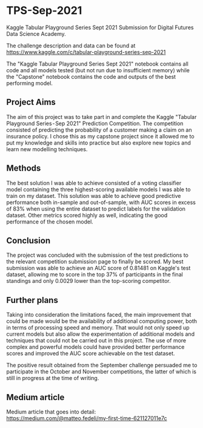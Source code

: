 # TPS-Sep-2021
Kaggle Tabular Playground Series Sept 2021 Submission for Digital Futures Data Science Academy. 

The challenge description and data can be found at https://www.kaggle.com/c/tabular-playground-series-sep-2021

The "Kaggle Tabular Playground Series Sept 2021" notebook contains all code and all models tested (but not run due to insufficient memory) while the "Capstone" notebook contains the code and outputs of the best performing model.

## Project Aims
The aim of this project was to take part in and complete the Kaggle "Tabular Playground Series - Sep 2021" Prediction Competition. The competition consisted of predicting the probability of a customer making a claim on an insurance policy. I chose this as my capstone project since it allowed me to put my knowledge and skills into practice but also explore new topics and learn new modelling techniques. 

## Methods
The best solution I was able to achieve consisted of a voting classifier model containing the three highest-scoring available models I was able to train on my dataset. This solution was able to achieve good predictive performance both in-sample and out-of-sample, with AUC scores in excess of 83% when using the entire dataset to predict labels for the validation dataset. Other metrics scored highly as well, indicating the good performance of the chosen model. 

## Conclusion
The project was concluded with the submission of the test predictions to the relevant competition submission page to finally  be scored. My best submission was able to achieve an AUC score of 0.81481 on Kaggle's test dataset, allowing me to score in the top 37% of participants in the final standings and only 0.0029 lower than the top-scoring competitor.

## Further plans
Taking into consideration the limitations faced, the main improvement that could be made would be the availability of additional computing power, both in terms of processing speed and memory. That would not only speed up current models but also allow the experimentation of additional models and techniques that could not be carried out in this project. The use of more complex and powerful models could have provided better performance scores and improved the AUC score achievable on the test dataset.

The positive result obtained from the September challenge persuaded me to participate in the October and November competitions, the latter of which is still in progress at the time of writing.

## Medium article
Medium article that goes into detail: https://medium.com/@matteo.fedeli/my-first-time-621127011e7c

